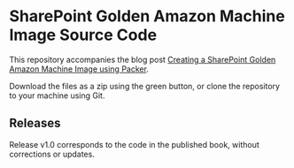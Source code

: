 # SharePoint Golden Amazon Machine Image Source Code

This repository accompanies the blog post [Creating a SharePoint Golden Amazon Machine Image using Packer](https://dev.to/kogermd/creating-a-sharepoint-golden-amazon-machine-image-using-packer-3jce).

Download the files as a zip using the green button, or clone the repository to your machine using Git.

## Releases
Release v1.0 corresponds to the code in the published book, without corrections or updates.
